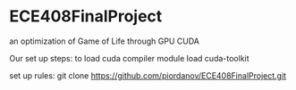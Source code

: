 # ECE408FinalProject
an optimization of Game of Life through GPU CUDA

Our set up steps:
to load cuda compiler
module load cuda-toolkit

set up rules:
git clone https://github.com/piordanov/ECE408FinalProject.git

